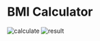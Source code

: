 # BMI Calculator


![calculate](https://github.com/chirtu/BMI/assets/77027012/9e16e2a2-bdf6-47ff-a5f6-5d9801a78d34)
![result](https://github.com/chirtu/BMI/assets/77027012/3b5e1478-cabc-4402-91e6-ba8cfb8ba2f6)
